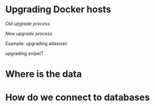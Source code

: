 # Upgrading Docker hosts 

*Old upgrade process*

*New upgrade process* 

Example: 
upgrading atlassian



upgrading snipeIT 

# Where is the data 

# How do we connect to databases 


